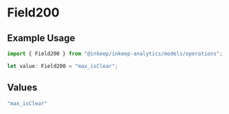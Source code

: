 # Field200

## Example Usage

```typescript
import { Field200 } from "@inkeep/inkeep-analytics/models/operations";

let value: Field200 = "max_isClear";
```

## Values

```typescript
"max_isClear"
```